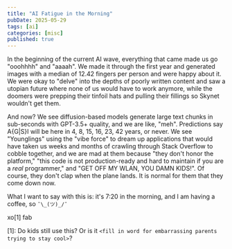 ```yaml
---
title: "AI Fatigue in the Morning"
pubDate: 2025-05-29
tags: [ai]
categories: [misc]
published: true
---
```


In the beginning of the current AI wave, everything that came made us go "ooohhhh" and "aaaah". We made it through the first year and generated images with a median of 12.42 fingers per person and were happy about it. We were okay to "delve" into the depths of poorly written content and saw a utopian future where none of us would have to work anymore, while the doomers were prepping their tinfoil hats and pulling their fillings so Skynet wouldn't get them.

And now? We see diffusion-based models generate large text chunks in sub-seconds with GPT-3.5+ quality, and we are like, "meh". Predictions say A{G|S}I will be here in 4, 8, 15, 16, 23, 42 years, or never. We see "Younglings" using the "vibe force" to dream up applications that would have taken us weeks and months of crawling through Stack Overflow to cobble together, and we are mad at them because "they don't honor the platform," "this code is not production-ready and hard to maintain if you are a _real_ programmer," and "GET OFF MY WLAN, YOU DAMN KIDS!". Of course, they don't clap when the plane lands. It is normal for them that they come down now.

What I want to say with this is: it's 7:20 in the morning, and I am having a coffee, so `¯\_(ツ)_/¯`

xo[1] fab

[1]: Do kids still use this? Or is it `<fill in word for embarrassing parents trying to stay cool>`?
